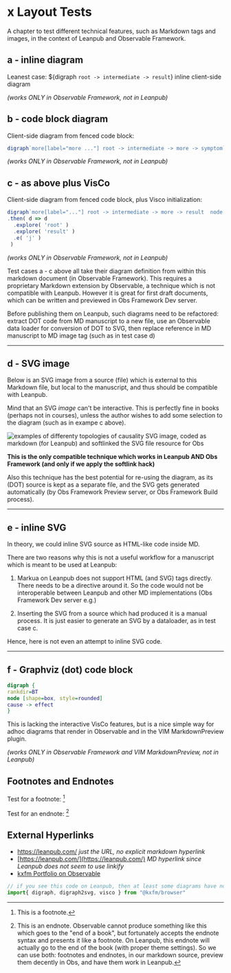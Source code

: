 # x Layout Tests

A chapter to test different technical features, such as Markdown tags and images, in the context of Leanpub and Observable Framework.

## a - inline diagram
Leanest case: ${digraph `root -> intermediate -> result`} inline client-side diagram 

*(works ONLY in Observable Framework, not in Leanpub)*

## b - code block diagram
Client-side diagram from fenced code block:
```js
digraph`more[label="more ..."] root -> intermediate -> more -> symptom`
```

*(works ONLY in Observable Framework, not in Leanpub)*

## c - as above plus VisCo 
Client-side diagram from fenced code block, plus Visco initialization:
```js
digraph`more[label="..."] root -> intermediate -> more -> result  node[label="side effect"] root->side1 intermediate->side2 `
.then( d => d
  .explore( 'root' )
  .explore( 'result' )
  .e( 'j' )
 )
```

*(works ONLY in Observable Framework, not in Leanpub)*

Test cases a - c above all take their diagram definition from within this markdown document (in Observable Framework). This requires a proprietary Markdown extension by Observable, a technique which is not compatible with Leanpub. However it is great for first draft documents, which can be written and previewed in Obs Framework Dev server. 

Before publishing them on Leanpub, such diagrams need to be refactored: extract DOT code from MD manuscript to a new file, use an Observable data loader for conversion of DOT to SVG, then replace reference in MD manuscript to MD image tag (such as in test case d)
- - -

## d - SVG image
Below is an SVG image from a source (file) which is external to this Markdown file, but local to the manuscript, and thus should be compatible with Leanpub.

Mind that an SVG *image* can't be interactive. This is perfectly fine in books (perhaps not in courses), unless the author wishes to add some selection to the diagram (such as in exampe c above).

![examples of differenty topologies of causality](causality-topology.svg)
SVG image, coded as markdown (for Leanpub) and softlinked the SVG file resource for Obs

**This is the only compatible technique which works in Leanpub AND Obs Framework (and only if we apply the softlink hack)**

Also this technique has the best potential for re-using the diagram, as its (DOT) source is kept as a separate file, and the SVG gets generated automatically (by Obs Framework Preview server, or Obs Framework Build process).

- - -

## e - inline SVG
In theory, we could inline SVG source as HTML-like code inside MD.

There are two reasons why this is not a useful workflow for a manuscript which is meant to be used at Leanpub:

1. Markua on Leanpub does not support HTML (and SVG) tags directly. There needs to be a directive around it. So the code would not be interoperable between Leanpub and other MD implementations (Obs Framework Dev server e.g.)

1. Inserting the SVG from a source which had produced it is a manual process. It is just easier to generate an SVG by a dataloader, as in test case c.

Hence, here is not even an attempt to inline SVG code.

- - -

## f - Graphviz (dot) code block

```dot
digraph {
rankdir=BT
node [shape=box, style=rounded]
cause -> effect
}
```

This is lacking the interactive VisCo features, but is a nice simple way for adhoc diagrams that render in Observable and in the VIM MarkdownPreview plugin.

*(works ONLY in Observable Framework and VIM MarkdownPreview, not in Leanpub)*

## Footnotes and Endnotes

Test for a footnote: [^xfn]

Test for an endnote: [^^xen]

[^xfn]: This is a footnote.

[^^xen]: This is an endnote. Observable cannot produce something like this which goes to the "end of a book", but fortunately accepts the endnote syntax and presents it like a footnote. On Leanpub, this endnote will actually go to the end of the book (with proper theme settings). So we can use both: footnotes and endnotes, in our markdown source, preview them decently in Obs, and have them work in Leanpub.


## External Hyperlinks

+  https://leanpub.com/ *just the URL, no explicit markdown hyperlink*
+ [https://leanpub.com/](https://leanpub.com/) *MD hyperlink since Leanpub does not seem to use linkify*
+ [kxfm Portfolio on Observable](https://kxfm.observablehq.cloud/1/)


```js 
// if you see this code on Leanpub, then at least some diagrams have not been converted to SVG images yet
import{ digraph, digraph2svg, visco } from "@kxfm/browser"
```
